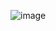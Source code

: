 ![image](https://user-images.githubusercontent.com/110556268/219554158-119c0fa3-2a55-4d67-871a-dad5cc7add09.png)


